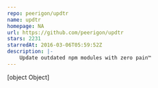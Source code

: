 ```yaml
---
repo: peerigon/updtr
name: updtr
homepage: NA
url: https://github.com/peerigon/updtr
stars: 2231
starredAt: 2016-03-06T05:59:52Z
description: |-
    Update outdated npm modules with zero pain™
---
```


[object Object]

